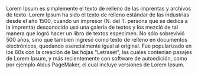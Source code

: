 Lorem Ipsum es simplemente el texto de relleno de las imprentas y archivos de texto.
Lorem Ipsum ha sido el texto de relleno estándar de las industrias desde el año 1500, 
cuando un impresor (N. del T. persona que se dedica a la imprenta) desconocido usó una 
galería de textos y los mezcló de tal manera que logró hacer un libro de textos especimen. 
No sólo sobrevivió 500 años, sino que tambien ingresó como texto de relleno en documentos 
electrónicos, quedando esencialmente igual al original. Fue popularizado en los 60s con la 
creación de las hojas "Letraset", las cuales contenian pasajes de Lorem Ipsum, y más 
recientemente con software de autoedición, como por ejemplo Aldus PageMaker, el cual 
incluye versiones de Lorem Ipsum.